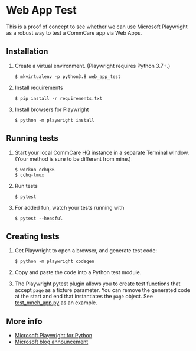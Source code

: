 Web App Test
============

This is a proof of concept to see whether we can use Microsoft
Playwright as a robust way to test a CommCare app via Web Apps.


Installation
------------

1. Create a virtual environment. (Playwright requires Python 3.7+.)

       $ mkvirtualenv -p python3.8 web_app_test

2. Install requirements

       $ pip install -r requirements.txt

3. Install browsers for Playwright

       $ python -m playwright install


Running tests
-------------

1. Start your local CommCare HQ instance in a separate Terminal window.
   (Your method is sure to be different from mine.)

       $ workon cchq36
       $ cchq-tmux

2. Run tests

       $ pytest

3. For added fun, watch your tests running with

       $ pytest --headful


Creating tests
--------------

1. Get Playwright to open a browser, and generate test code:

       $ python -m playwright codegen

2. Copy and paste the code into a Python test module.

3. The Playwright pytest plugin allows you to create test functions
   that accept `page` as a fixture parameter. You can remove the
   generated code at the start and end that instantiates the `page`
   object. See [test_mnch_app.py](test_mnch_app.py) as an example.


More info
---------

* [Microsoft Playwright for Python](https://github.com/microsoft/playwright-python)
* [Microsoft blog announcement](https://devblogs.microsoft.com/python/announcing-playwright-for-python-reliable-end-to-end-testing-for-the-web/)

